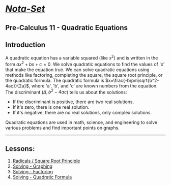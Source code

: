 # [***Nota-Set***](../../index.md)
## Pre-Calculus 11 - <i class="fa-solid fa-superscript"></i> Quadratic Equations
## **Introduction**

A quadratic equation has a variable squared (like $x^2$) and is written in the form $ax^2 + bx + c = 0$. We solve quadratic equations to find the values of 'x' that make the equation true. We can solve quadratic equations using methods like factoring, completing the square, the square root principle, or the quadratic formula. The quadratic formula is $x=\frac{-b\pm\sqrt{b^2-4ac}}{2a}$, where 'a', 'b', and 'c' are known numbers from the equation.
The discriminant ($\Delta, b^2 - 4ac$) tells us about the solutions:
* If the discriminant is positive, there are two real solutions.
* If it's zero, there is one real solution.
* If it's negative, there are no real solutions, only complex solutions.

Quadratic equations are used in math, science, and engineering to solve various problems and find important points on graphs.

---

## **Lessons**:

1. [Radicals / Square Root Principle](../../unav.md)
2. [Solving - Graphing](../../unav.md)
3. [Solving - Factoring](../../unav.md)
4. [Solving - Quadratic Formula](../../unav.md)

<link rel="stylesheet" href="https://cdnjs.cloudflare.com/ajax/libs/font-awesome/6.3.0/css/all.min.css">